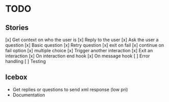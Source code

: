 # TODO

## Stories
[x] Get context on who the user is
[x] Reply to the user
[x] Ask the user a question
    [x] Basic question
    [x] Retry question
    [x] exit on fail
    [x] continue on fail option
    [x] multiple choice
[x] Trigger another interaction
[x] Exit an interaction
[x] On interaction end hook
[x] On message hook
[ ] Error handling
[ ] Testing

## Icebox
- Get replies or questions to send xml response (low pri)
- Documentation
